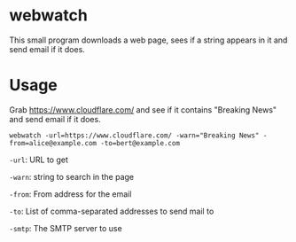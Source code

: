 # webwatch

This small program downloads a web page, sees if a string appears in it
and send email if it does.

# Usage

Grab https://www.cloudflare.com/ and see if it contains "Breaking
News" and send email if it does.

```webwatch -url=https://www.cloudflare.com/ -warn="Breaking News" -from=alice@example.com -to=bert@example.com```

`-url`: URL to get

`-warn`: string to search in the page

`-from`: From address for the email

`-to`: List of comma-separated addresses to send mail to

`-smtp`: The SMTP server to use
